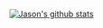 [![Jason's github stats](https://github-readme-stats.vercel.app/api?username=jawang94&count_private=true&show_icons=true&theme=radical)](https://github.com/anuraghazra/github-readme-stats)
